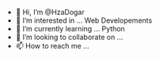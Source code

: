 - 👋 Hi, I’m @HzaDogar
- 👀 I’m interested in ... Web Developements
- 🌱 I’m currently learning ... Python
- 💞️ I’m looking to collaborate on ...
- 📫 How to reach me ...

<!---
HzaDogars/HzaDogars is a ✨ special ✨ repository because its `README.md` (this file) appears on your GitHub profile.
You can click the Preview link to take a look at your changes.
--->
